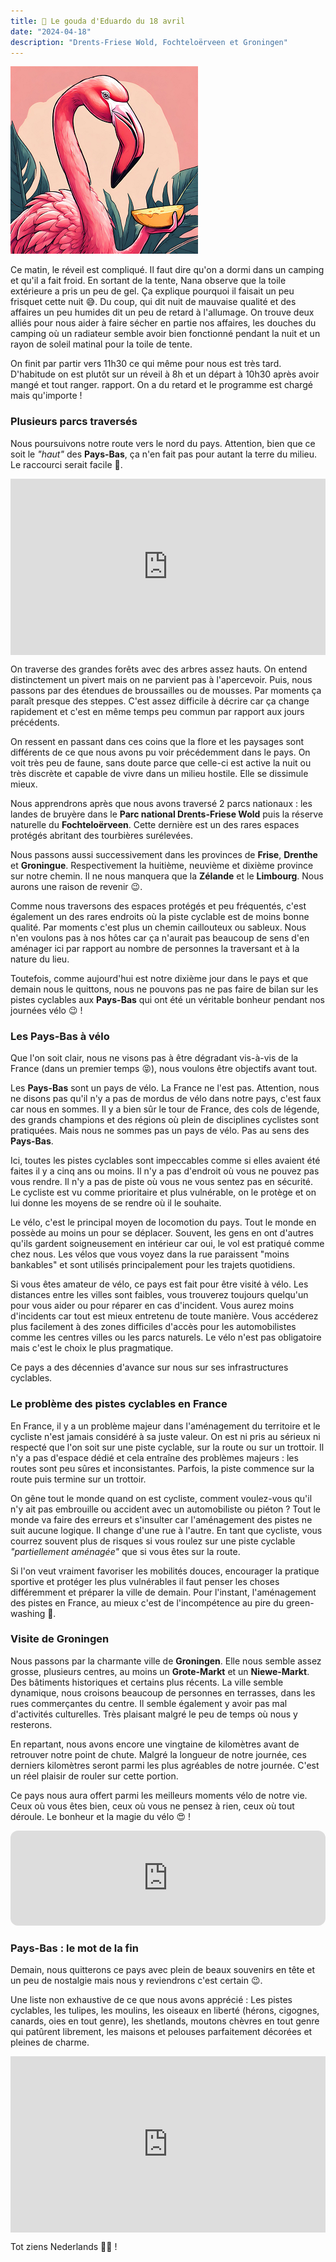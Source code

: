 ```yaml
---
title: 🧀 Le gouda d'Eduardo du 18 avril
date: "2024-04-18"
description: "Drents-Friese Wold, Fochteloërveen et Groningen"
---
```


![Gouda d'Eduardo](../gouda_eduardo.png)

Ce matin, le réveil est compliqué. Il faut dire qu'on a dormi dans un camping et qu'il a fait froid. En sortant de la tente, Nana observe que la toile extérieure a pris un peu de gel. Ça explique pourquoi il faisait un peu frisquet cette nuit 😅. Du coup, qui dit nuit de mauvaise qualité et des affaires un peu humides dit un peu de retard à l'allumage. 
On trouve deux alliés pour nous aider à faire sécher en partie nos affaires, les douches du camping où un radiateur semble avoir bien fonctionné pendant la nuit et un rayon de soleil matinal pour la toile de tente. 

On finit par partir vers 11h30 ce qui même pour nous est très tard. D'habitude on est plutôt sur un réveil à 8h et un départ à 10h30 après avoir mangé et tout ranger.  rapport. On a du retard et le programme est chargé mais qu'importe !

### Plusieurs parcs traversés

Nous poursuivons notre route vers le nord du pays. Attention, bien que ce soit le *"haut"* des **Pays-Bas**, ça n'en fait pas pour autant la terre du milieu. Le raccourci serait facile 🤔.

<div style="width: 100%; height: 0; position: relative; padding-bottom: 56%;"><iframe src="https://giphy.com/embed/IWBHK9CLAkKPK" style="top: 0; left: 0; width: 100%; height: 100%; position: absolute; border: 0;" allowfullscreen scrolling="no" allow="encrypted-media;" class="giphy-embed"></iframe></div>

On traverse des grandes forêts avec des arbres assez hauts. On entend distinctement un pivert mais on ne parvient pas à l'apercevoir. Puis, nous passons par des étendues de broussailles ou de mousses. Par moments ça paraît presque des steppes. C'est assez difficile à décrire car ça change rapidement et c'est en même temps peu commun par rapport aux jours précédents.

On ressent en passant dans ces coins que la flore et les paysages sont différents de ce que nous avons pu voir précédemment dans le pays. On voit très peu de faune, sans doute parce que celle-ci est active la nuit ou très discrète et capable de vivre dans un milieu hostile. Elle se dissimule mieux.

Nous apprendrons après que nous avons traversé 2 parcs nationaux : les landes de bruyère dans le **Parc national Drents-Friese Wold** puis la réserve naturelle du **Fochteloërveen**. Cette dernière est un des rares espaces protégés abritant des tourbières surélevées. 

Nous passons aussi successivement dans les provinces de **Frise**, **Drenthe** et **Groningue**. Respectivement la huitième, neuvième et dixième province sur notre chemin. Il ne nous manquera que la **Zélande** et le **Limbourg**. Nous aurons une raison de revenir 😉.

Comme nous traversons des espaces protégés et peu fréquentés, c'est également un des rares endroits où la piste cyclable est de moins bonne qualité. Par moments c'est plus un chemin caillouteux ou sableux. Nous n'en voulons pas à nos hôtes car ça n'aurait pas beaucoup de sens d'en aménager ici par rapport au nombre de personnes la traversant et à la nature du lieu. 

Toutefois, comme aujourd'hui est notre dixième jour dans le pays et que demain nous le quittons, nous ne pouvons pas ne pas faire de bilan sur les pistes cyclables aux **Pays-Bas** qui ont été un véritable bonheur pendant nos journées vélo 😉 !

### Les Pays-Bas à vélo 

Que l'on soit clair, nous ne visons pas à être dégradant vis-à-vis de la France (dans un premier temps 😝), nous voulons être objectifs avant tout.

Les **Pays-Bas** sont un pays de vélo. La France ne l'est pas. Attention, nous ne disons pas qu'il n'y a pas de mordus de vélo dans notre pays, c'est faux car nous en sommes. Il y a bien sûr le tour de France, des cols de légende, des grands champions et des régions où plein de disciplines cyclistes sont pratiquées. Mais nous ne sommes pas un pays de vélo. Pas au sens des **Pays-Bas**.

Ici, toutes les pistes cyclables sont impeccables comme si elles avaient été faites il y a cinq ans ou moins. Il n'y a pas d'endroit où vous ne pouvez pas vous rendre. Il n'y a pas de piste où vous ne vous sentez pas en sécurité. Le cycliste est vu comme prioritaire et plus vulnérable, on le protège et on lui donne les moyens de se rendre où il le souhaite. 

Le vélo, c'est le principal moyen de locomotion du pays. Tout le monde en possède au moins un pour se déplacer. Souvent, les gens en ont d'autres qu'ils gardent soigneusement en intérieur car oui, le vol est pratiqué comme chez nous. Les vélos que vous voyez dans la rue paraissent "moins bankables" et sont utilisés principalement pour les trajets quotidiens.

Si vous êtes amateur de vélo, ce pays est fait pour être visité à vélo. Les distances entre les villes sont faibles, vous trouverez toujours quelqu'un pour vous aider ou pour réparer en cas d'incident. Vous aurez moins d'incidents car tout est mieux entretenu de toute manière. Vous accéderez plus facilement à des zones difficiles d'accès pour les automobilistes comme les centres villes ou les parcs naturels. Le vélo n'est pas obligatoire mais c'est le choix le plus pragmatique.

Ce pays a des décennies d'avance sur nous sur ses infrastructures cyclables.

### Le problème des pistes cyclables en France

En France, il y a un problème majeur dans l'aménagement du territoire et le cycliste n'est jamais considéré à sa juste valeur. On est ni pris au sérieux ni respecté que l'on soit sur une piste cyclable, sur la route ou sur un trottoir. Il n'y a pas d'espace dédié et cela entraîne des problèmes majeurs : les routes sont peu sûres et inconsistantes. Parfois, la piste commence sur la route puis termine sur un trottoir. 

On gêne tout le monde quand on est cycliste, comment voulez-vous qu'il n'y ait pas embrouille ou accident avec un automobiliste ou piéton ? Tout le monde va faire des erreurs et s'insulter car l'aménagement des pistes ne suit aucune logique. Il change d'une rue à l'autre. En tant que cycliste, vous courrez souvent plus de risques si vous roulez sur une piste cyclable *"partiellement aménagée"* que si vous êtes sur la route.

Si l'on veut vraiment favoriser les mobilités douces, encourager la pratique sportive et protéger les plus vulnérables il faut penser les choses différemment et préparer la ville de demain. Pour l'instant, l'aménagement des pistes en France, au mieux c'est de l'incompétence au pire du green-washing 😬.

### Visite de Groningen
Nous passons par la charmante ville de **Groningen**. Elle nous semble assez grosse, plusieurs centres, au moins un **Grote-Markt** et un **Niewe-Markt**. Des bâtiments historiques et certains plus récents. La ville semble dynamique, nous croisons beaucoup de personnes en terrasses, dans les rues commerçantes du centre. Il semble également y avoir pas mal d'activités culturelles. Très plaisant malgré le peu de temps où nous y resterons.

En repartant, nous avons encore une vingtaine de kilomètres avant de retrouver notre point de chute. Malgré la longueur de notre journée, ces derniers kilomètres seront parmi les plus agréables de notre journée. C'est un réel plaisir de rouler sur cette portion. 

Ce pays nous aura offert parmi les meilleurs moments vélo de notre vie. Ceux où vous êtes bien, ceux où vous ne pensez à rien, ceux où tout déroule. Le bonheur et la magie du vélo 😍 !  

<iframe style="border-radius:12px" src="https://open.spotify.com/embed/track/4eL14qmwVFFgXoOqy9fWOt?utm_source=generator" width="100%" height="152" frameBorder="0" allow="autoplay; clipboard-write; encrypted-media; picture-in-picture" loading="lazy"></iframe>

### Pays-Bas : le mot de la fin

Demain, nous quitterons ce pays avec plein de beaux souvenirs en tête et un peu de nostalgie mais nous y reviendrons c'est certain 😉.

Une liste non exhaustive de ce que nous avons apprécié :
Les pistes cyclables, les tulipes, les moulins, les oiseaux en liberté (hérons, cigognes, canards, oies en tout genre), les shetlands, moutons chèvres en tout genre qui patûrent librement, les maisons et pelouses parfaitement décorées et pleines de charme.

<div style="width: 100%; height: 0; position: relative; padding-bottom: 56%;"><iframe src="https://giphy.com/embed/NHh7D7qR0LTSDtfu8p" style="top: 0; left: 0; width: 100%; height: 100%; position: absolute; border: 0;" allowfullscreen scrolling="no" allow="encrypted-media;" class="giphy-embed"></iframe></div>

Tot ziens Nederlands 🧡🌷 !
